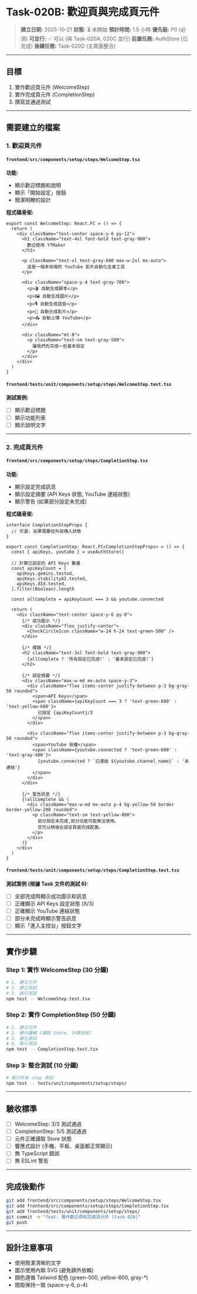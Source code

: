 # Task-020B: 歡迎頁與完成頁元件

> **建立日期:** 2025-10-21
> **狀態:** ⏳ 未開始
> **預計時間:** 1.5 小時
> **優先級:** P0 (必須)
> **可並行:** ✅ 可以 (與 Task-020A, 020C 並行)
> **前置任務:** AuthStore (已完成)
> **後續任務:** Task-020D (主頁面整合)

---

## 目標

1. 實作歡迎頁元件 (WelcomeStep)
2. 實作完成頁元件 (CompletionStep)
3. 撰寫並通過測試

---

## 需要建立的檔案

### 1. 歡迎頁元件

#### `frontend/src/components/setup/steps/WelcomeStep.tsx`

**功能:**
- 顯示歡迎標題和說明
- 顯示「開始設定」按鈕
- 簡潔明瞭的設計

**程式碼骨架:**
```tsx
export const WelcomeStep: React.FC = () => {
  return (
    <div className="text-center space-y-6 py-12">
      <h1 className="text-4xl font-bold text-gray-900">
        歡迎使用 YTMaker
      </h1>

      <p className="text-xl text-gray-600 max-w-2xl mx-auto">
        這是一個本地端的 YouTube 影片自動化生產工具
      </p>

      <div className="space-y-4 text-gray-700">
        <p>🎬 自動生成腳本</p>
        <p>🖼️ 自動生成圖片</p>
        <p>🎙️ 自動生成語音</p>
        <p>🎥 自動合成影片</p>
        <p>📤 自動上傳 YouTube</p>
      </div>

      <div className="mt-8">
        <p className="text-sm text-gray-500">
          讓我們先完成一些基本設定
        </p>
      </div>
    </div>
  )
}
```

#### `frontend/tests/unit/components/setup/steps/WelcomeStep.test.tsx`

**測試案例:**
- [ ] 顯示歡迎標題
- [ ] 顯示功能列表
- [ ] 顯示說明文字

---

### 2. 完成頁元件

#### `frontend/src/components/setup/steps/CompletionStep.tsx`

**功能:**
- 顯示設定完成訊息
- 顯示設定摘要 (API Keys 狀態, YouTube 連結狀態)
- 顯示警告 (如果部分設定未完成)

**程式碼骨架:**
```tsx
interface CompletionStepProps {
  // 可選: 如果需要從外部傳入狀態
}

export const CompletionStep: React.FC<CompletionStepProps> = () => {
  const { apiKeys, youtube } = useAuthStore()

  // 計算已設定的 API Keys 數量
  const apiKeyCount = [
    apiKeys.gemini.tested,
    apiKeys.stabilityAI.tested,
    apiKeys.dId.tested,
  ].filter(Boolean).length

  const allComplete = apiKeyCount === 3 && youtube.connected

  return (
    <div className="text-center space-y-6 py-8">
      {/* 成功圖示 */}
      <div className="flex justify-center">
        <CheckCircleIcon className="w-24 h-24 text-green-500" />
      </div>

      {/* 標題 */}
      <h2 className="text-3xl font-bold text-gray-900">
        {allComplete ? '所有設定已完成!' : '基本設定已完成!'}
      </h2>

      {/* 設定摘要 */}
      <div className="max-w-md mx-auto space-y-3">
        <div className="flex items-center justify-between p-3 bg-gray-50 rounded">
          <span>API Keys</span>
          <span className={apiKeyCount === 3 ? 'text-green-600' : 'text-yellow-600'}>
            已設定 {apiKeyCount}/3
          </span>
        </div>

        <div className="flex items-center justify-between p-3 bg-gray-50 rounded">
          <span>YouTube 授權</span>
          <span className={youtube.connected ? 'text-green-600' : 'text-gray-400'}>
            {youtube.connected ? `已連結 ${youtube.channel_name}` : '未連結'}
          </span>
        </div>
      </div>

      {/* 警告訊息 */}
      {!allComplete && (
        <div className="max-w-md mx-auto p-4 bg-yellow-50 border border-yellow-200 rounded">
          <p className="text-sm text-yellow-800">
            部分設定未完成,部分功能可能無法使用。
            您可以稍後在設定頁面完成配置。
          </p>
        </div>
      )}
    </div>
  )
}
```

#### `frontend/tests/unit/components/setup/steps/CompletionStep.test.tsx`

**測試案例 (根據 Task 文件的測試 6):**
- [ ] 全部完成時顯示成功圖示和訊息
- [ ] 正確顯示 API Keys 設定狀態 (X/3)
- [ ] 正確顯示 YouTube 連結狀態
- [ ] 部分未完成時顯示警告訊息
- [ ] 顯示「進入主控台」按鈕文字

---

## 實作步驟

### Step 1: 實作 WelcomeStep (30 分鐘)

```bash
# 1. 建立元件
# 2. 建立測試
# 3. 執行測試
npm test -- WelcomeStep.test.tsx
```

### Step 2: 實作 CompletionStep (50 分鐘)

```bash
# 1. 建立元件
# 2. 實作邏輯 (讀取 Store, 計算狀態)
# 3. 建立測試
# 4. 執行測試
npm test -- CompletionStep.test.tsx
```

### Step 3: 整合測試 (10 分鐘)

```bash
# 執行所有 step 測試
npm test -- tests/unit/components/setup/steps/
```

---

## 驗收標準

- [ ] WelcomeStep: 3/3 測試通過
- [ ] CompletionStep: 5/5 測試通過
- [ ] 元件正確讀取 Store 狀態
- [ ] 響應式設計 (手機、平板、桌面都正常顯示)
- [ ] 無 TypeScript 錯誤
- [ ] 無 ESLint 警告

---

## 完成後動作

```bash
git add frontend/src/components/setup/steps/WelcomeStep.tsx
git add frontend/src/components/setup/steps/CompletionStep.tsx
git add frontend/tests/unit/components/setup/steps/
git commit -m "feat: 實作歡迎頁和完成頁元件 [task-020]"
git push
```

---

## 設計注意事項

- 使用簡潔清晰的文字
- 圖示使用內聯 SVG (避免額外依賴)
- 顏色遵循 Tailwind 配色 (green-500, yellow-600, gray-*)
- 間距保持一致 (space-y-6, p-4)

